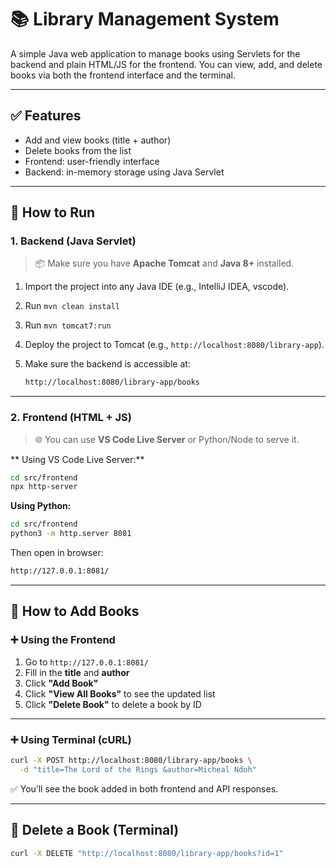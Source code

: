 # 📚 Library Management System

A simple Java web application to manage books using Servlets for the backend and plain HTML/JS for the frontend. You can view, add, and delete books via both the frontend interface and the terminal.

---

## ✅ Features

* Add and view books (title + author)
* Delete books from the list
* Frontend: user-friendly interface
* Backend: in-memory storage using Java Servlet

---

## 🚀 How to Run

### 1. **Backend (Java Servlet)**

> 📦 Make sure you have **Apache Tomcat** and **Java 8+** installed.

1. Import the project into any Java IDE (e.g., IntelliJ IDEA, vscode).
2. Run `mvn clean install`
3. Run `mvn tomcat7:run`
4. Deploy the project to Tomcat (e.g., `http://localhost:8080/library-app`).
5. Make sure the backend is accessible at:

   ```sh
   http://localhost:8080/library-app/books
   ```

---

### 2. **Frontend (HTML + JS)**

> 🌐 You can use **VS Code Live Server** or Python/Node to serve it.



** Using VS Code Live Server:**
```sh
cd src/frontend
npx http-server
```

**Using Python:**

```bash
cd src/frontend
python3 -m http.server 8081
```

Then open in browser:

```sh
http://127.0.0.1:8081/
```

---

## 📝 How to Add Books

### ➕ Using the Frontend

1. Go to `http://127.0.0.1:8081/`
2. Fill in the **title** and **author**
3. Click **"Add Book"**
4. Click **"View All Books"** to see the updated list
5. Click **"Delete Book"** to delete a book by ID

---

### ➕ Using Terminal (cURL)

```bash
curl -X POST http://localhost:8080/library-app/books \
  -d "title=The Lord of the Rings &author=Micheal Ndoh"
```

✅ You’ll see the book added in both frontend and API responses.

---

## 🔁 Delete a Book (Terminal)

```bash
curl -X DELETE "http://localhost:8080/library-app/books?id=1"
```
